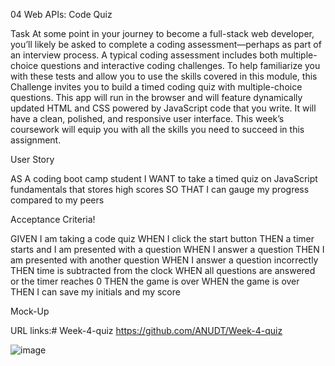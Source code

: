 04 Web APIs: Code Quiz

Task At some point in your journey to become a full-stack web developer, you’ll likely be asked to complete a coding assessment—perhaps as part of an interview process. A typical coding assessment includes both multiple-choice questions and interactive coding challenges. To help familiarize you with these tests and allow you to use the skills covered in this module, this Challenge invites you to build a timed coding quiz with multiple-choice questions. This app will run in the browser and will feature dynamically updated HTML and CSS powered by JavaScript code that you write. It will have a clean, polished, and responsive user interface. This week’s coursework will equip you with all the skills you need to succeed in this assignment.

User Story

AS A coding boot camp student I WANT to take a timed quiz on JavaScript fundamentals that stores high scores SO THAT I can gauge my progress compared to my peers

Acceptance Criteria!

GIVEN I am taking a code quiz WHEN I click the start button THEN a timer starts and I am presented with a question WHEN I answer a question THEN I am presented with another question WHEN I answer a question incorrectly THEN time is subtracted from the clock WHEN all questions are answered or the timer reaches 0 THEN the game is over WHEN the game is over THEN I can save my initials and my score

Mock-Up

URL links:# Week-4-quiz
https://github.com/ANUDT/Week-4-quiz

![image](https://github.com/ANUDT/Week-4-quiz/assets/152813453/5f3125d2-b4c4-4477-b825-c4e5feee653f)

